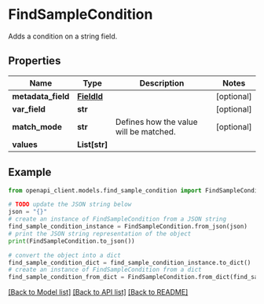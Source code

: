 # FindSampleCondition

Adds a condition on a string field.

## Properties

Name | Type | Description | Notes
------------ | ------------- | ------------- | -------------
**metadata_field** | [**FieldId**](FieldId.md) |  | [optional] 
**var_field** | **str** |  | [optional] 
**match_mode** | **str** | Defines how the value will be matched. | [optional] 
**values** | **List[str]** |  | 

## Example

```python
from openapi_client.models.find_sample_condition import FindSampleCondition

# TODO update the JSON string below
json = "{}"
# create an instance of FindSampleCondition from a JSON string
find_sample_condition_instance = FindSampleCondition.from_json(json)
# print the JSON string representation of the object
print(FindSampleCondition.to_json())

# convert the object into a dict
find_sample_condition_dict = find_sample_condition_instance.to_dict()
# create an instance of FindSampleCondition from a dict
find_sample_condition_from_dict = FindSampleCondition.from_dict(find_sample_condition_dict)
```
[[Back to Model list]](../README.md#documentation-for-models) [[Back to API list]](../README.md#documentation-for-api-endpoints) [[Back to README]](../README.md)



